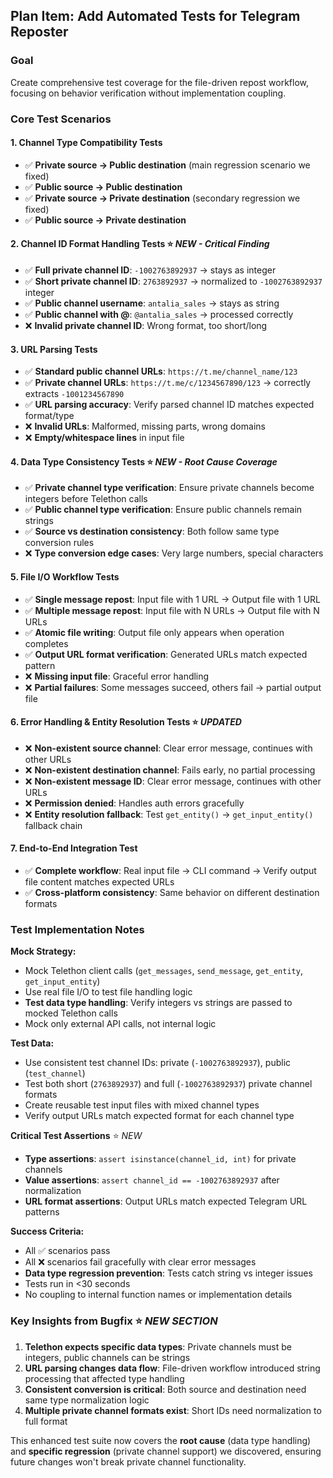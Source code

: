 ## Plan Item: Add Automated Tests for Telegram Reposter

### Goal
Create comprehensive test coverage for the file-driven repost workflow, focusing on behavior verification without implementation coupling.

### Core Test Scenarios

#### 1. **Channel Type Compatibility Tests**
- ✅ **Private source → Public destination** (main regression scenario we fixed)
- ✅ **Public source → Public destination**
- ✅ **Private source → Private destination** (secondary regression we fixed)
- ✅ **Public source → Private destination**

#### 2. **Channel ID Format Handling Tests** ⭐ *NEW - Critical Finding*
- ✅ **Full private channel ID**: `-1002763892937` → stays as integer
- ✅ **Short private channel ID**: `2763892937` → normalized to `-1002763892937` integer
- ✅ **Public channel username**: `antalia_sales` → stays as string
- ✅ **Public channel with @**: `@antalia_sales` → processed correctly
- ❌ **Invalid private channel ID**: Wrong format, too short/long

#### 3. **URL Parsing Tests**
- ✅ **Standard public channel URLs**: `https://t.me/channel_name/123`
- ✅ **Private channel URLs**: `https://t.me/c/1234567890/123` → correctly extracts `-1001234567890`
- ✅ **URL parsing accuracy**: Verify parsed channel ID matches expected format/type
- ❌ **Invalid URLs**: Malformed, missing parts, wrong domains
- ❌ **Empty/whitespace lines** in input file

#### 4. **Data Type Consistency Tests** ⭐ *NEW - Root Cause Coverage*
- ✅ **Private channel type verification**: Ensure private channels become integers before Telethon calls
- ✅ **Public channel type verification**: Ensure public channels remain strings
- ✅ **Source vs destination consistency**: Both follow same type conversion rules
- ❌ **Type conversion edge cases**: Very large numbers, special characters

#### 5. **File I/O Workflow Tests**
- ✅ **Single message repost**: Input file with 1 URL → Output file with 1 URL
- ✅ **Multiple message repost**: Input file with N URLs → Output file with N URLs
- ✅ **Atomic file writing**: Output file only appears when operation completes
- ✅ **Output URL format verification**: Generated URLs match expected pattern
- ❌ **Missing input file**: Graceful error handling
- ❌ **Partial failures**: Some messages succeed, others fail → partial output file

#### 6. **Error Handling & Entity Resolution Tests** ⭐ *UPDATED*
- ❌ **Non-existent source channel**: Clear error message, continues with other URLs
- ❌ **Non-existent destination channel**: Fails early, no partial processing
- ❌ **Non-existent message ID**: Clear error message, continues with other URLs
- ❌ **Permission denied**: Handles auth errors gracefully
- ❌ **Entity resolution fallback**: Test `get_entity()` → `get_input_entity()` fallback chain

#### 7. **End-to-End Integration Test**
- ✅ **Complete workflow**: Real input file → CLI command → Verify output file content matches expected URLs
- ✅ **Cross-platform consistency**: Same behavior on different destination formats

### Test Implementation Notes

**Mock Strategy:**
- Mock Telethon client calls (`get_messages`, `send_message`, `get_entity`, `get_input_entity`)
- Use real file I/O to test file handling logic
- **Test data type handling**: Verify integers vs strings are passed to mocked Telethon calls
- Mock only external API calls, not internal logic

**Test Data:**
- Use consistent test channel IDs: private (`-1002763892937`), public (`test_channel`)
- Test both short (`2763892937`) and full (`-1002763892937`) private channel formats
- Create reusable test input files with mixed channel types
- Verify output URLs match expected format for each channel type

**Critical Test Assertions** ⭐ *NEW*
- **Type assertions**: `assert isinstance(channel_id, int)` for private channels
- **Value assertions**: `assert channel_id == -1002763892937` after normalization
- **URL format assertions**: Output URLs match expected Telegram URL patterns

**Success Criteria:**
- All ✅ scenarios pass
- All ❌ scenarios fail gracefully with clear error messages
- **Data type regression prevention**: Tests catch string vs integer issues
- Tests run in <30 seconds
- No coupling to internal function names or implementation details

### Key Insights from Bugfix ⭐ *NEW SECTION*
1. **Telethon expects specific data types**: Private channels must be integers, public channels can be strings
2. **URL parsing changes data flow**: File-driven workflow introduced string processing that affected type handling
3. **Consistent conversion is critical**: Both source and destination need same type normalization logic
4. **Multiple private channel formats exist**: Short IDs need normalization to full format

This enhanced test suite now covers the **root cause** (data type handling) and **specific regression** (private channel support) we discovered, ensuring future changes won't break private channel functionality.